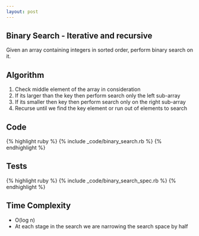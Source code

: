 ```yaml
---
layout: post
---
```


## Binary Search - Iterative and recursive
Given an array containing integers in sorted order, perform binary search on it.

## Algorithm

1. Check middle element of the array in consideration
2. If its larger than the key then perform search only the left sub-array
3. If its smaller then key then perform search only on the right sub-array
4. Recurse until we find the key element or run out of elements to search

## Code

{% highlight ruby %}
{% include _code/binary_search.rb %}
{% endhighlight %}

## Tests

{% highlight ruby %}
{% include _code/binary_search_spec.rb %}
{% endhighlight %}

## Time Complexity

- O(log n)
- At each stage in the search we are narrowing the search space by half